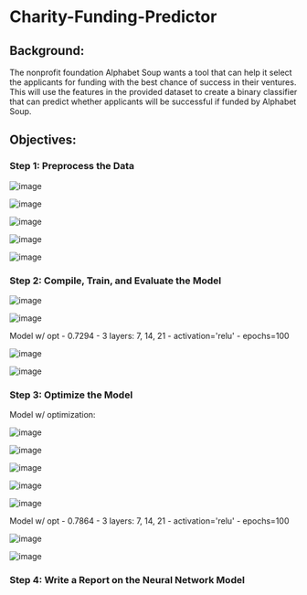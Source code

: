 # Charity-Funding-Predictor

## Background:

The nonprofit foundation Alphabet Soup wants a tool that can help it select the applicants for funding with the best chance of success in their ventures. This will use the features in the provided dataset to create a binary classifier that can predict whether applicants will be successful if funded by Alphabet Soup.

## Objectives:

### Step 1: Preprocess the Data


![image](https://user-images.githubusercontent.com/100891182/183798944-8c6a18ac-6d13-4710-90ce-d90e4cba0803.png)


![image](https://user-images.githubusercontent.com/100891182/183799130-024391da-95b8-4b62-b308-10ea7955f886.png)


![image](https://user-images.githubusercontent.com/100891182/183799216-56d5110f-5a2d-481e-b0e3-7398aa2efb8b.png)


![image](https://user-images.githubusercontent.com/100891182/183799278-38ea592a-0688-4600-862c-3c630cc1575a.png)


![image](https://user-images.githubusercontent.com/100891182/183799388-0f9b42b4-01b2-44b1-be0e-611334e4d4b0.png)



### Step 2: Compile, Train, and Evaluate the Model


![image](https://user-images.githubusercontent.com/100891182/183799451-76d41768-60c4-4c56-9370-306eca4e9a6b.png)


![image](https://user-images.githubusercontent.com/100891182/185620261-4f5f4f08-4cf1-473a-a365-968736ab5a56.png)



Model w/ opt - 0.7294 - 3 layers: 7, 14, 21 - activation='relu' - epochs=100


![image](https://user-images.githubusercontent.com/100891182/185620077-8c687a82-8f07-4085-80c6-601ae5a237af.png)


![image](https://user-images.githubusercontent.com/100891182/185620098-5d3f4561-da23-4461-a67b-2cd7ae302573.png)



### Step 3: Optimize the Model

Model w/ optimization:

![image](https://user-images.githubusercontent.com/100891182/184696002-659f1c82-0a65-4269-b2c6-3def9cbb5d99.png)


![image](https://user-images.githubusercontent.com/100891182/184696067-d7b3eaea-7e11-408b-a07e-6fe18bc05be6.png)


![image](https://user-images.githubusercontent.com/100891182/184696146-09c27fed-0a2d-4464-9669-5b2d31555e89.png)


![image](https://user-images.githubusercontent.com/100891182/184696198-b318bd68-e3eb-435f-9b48-a5ddfcd2d710.png)


![image](https://user-images.githubusercontent.com/100891182/184696233-5be61ef9-5020-4da6-8116-a5be6fcbbc54.png)



Model w/ opt - 0.7864 - 3 layers: 7, 14, 21 - activation='relu' - epochs=100


![image](https://user-images.githubusercontent.com/100891182/185622150-87f94c4e-cd88-4f46-bb6c-adbe010c25f6.png)


![image](https://user-images.githubusercontent.com/100891182/185622177-436e9aa5-7f26-4d96-a2b1-7e5de04ca572.png)



### Step 4: Write a Report on the Neural Network Model








